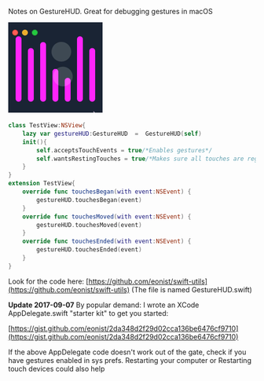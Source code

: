 Notes on GestureHUD<!--more-->. Great for debugging gestures in macOS

<img width="192" alt="img" src="https://raw.githubusercontent.com/stylekit/img/master/multitouch.mov.gif">


```swift
class TestView:NSView{
    lazy var gestureHUD:GestureHUD  =  GestureHUD(self)
    init(){
        self.acceptsTouchEvents = true/*Enables gestures*/
        self.wantsRestingTouches = true/*Makes sure all touches are registered. Doesn't register when used in playground*/
    }
}
extension TestView{
    override func touchesBegan(with event:NSEvent) {
        gestureHUD.touchesBegan(event)
    }
    override func touchesMoved(with event:NSEvent) {
        gestureHUD.touchesMoved(event)
    }
    override func touchesEnded(with event:NSEvent) {
        gestureHUD.touchesEnded(event)
    }
}
```

Look for the code here: [https://github.com/eonist/swift-utils](https://github.com/eonist/swift-utils)  (The file is named GestureHUD.swift)    


**Update 2017-09-07** By popular demand: I wrote an XCode AppDelegate.swift "starter kit" to get you started: 

[https://gist.github.com/eonist/2da348d2f29d02cca136be6476cf9710](https://gist.github.com/eonist/2da348d2f29d02cca136be6476cf9710) 


If the above AppDelegate code doesn't work out of the gate, check if you have gestures enabled in sys prefs. Restarting your computer or Restarting touch devices could also help